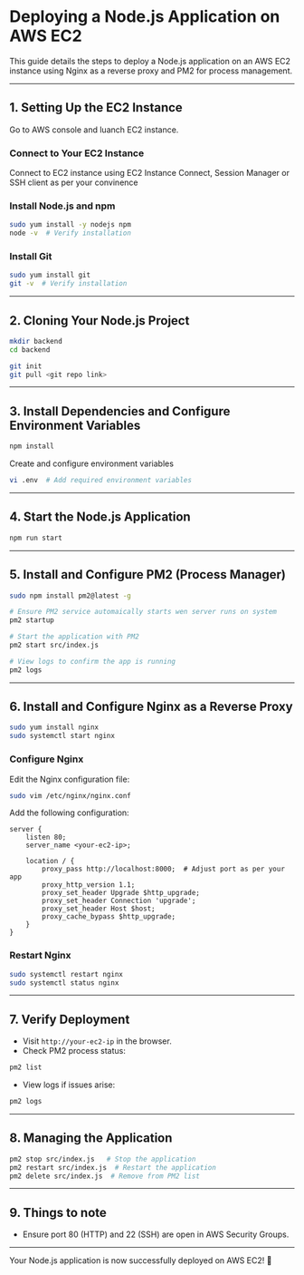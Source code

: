 # Deploying a Node.js Application on AWS EC2

This guide details the steps to deploy a Node.js application on an AWS EC2 instance using Nginx as a reverse proxy and PM2 for process management.

---

## 1. Setting Up the EC2 Instance
Go to AWS console and luanch EC2 instance.

### Connect to Your EC2 Instance
Connect to EC2 instance using EC2 Instance Connect, Session Manager or SSH client as per your convinence

### Install Node.js and npm
```sh
sudo yum install -y nodejs npm
node -v  # Verify installation
```

### Install Git
```sh
sudo yum install git
git -v  # Verify installation
```

---

## 2. Cloning Your Node.js Project
```sh
mkdir backend
cd backend

git init
git pull <git repo link>
```

---

## 3. Install Dependencies and Configure Environment Variables
```sh
npm install
```
Create and configure environment variables
```sh
vi .env  # Add required environment variables
```

---

## 4. Start the Node.js Application
```sh
npm run start
```

---

## 5. Install and Configure PM2 (Process Manager)
```sh
sudo npm install pm2@latest -g

# Ensure PM2 service automaically starts wen server runs on system
pm2 startup

# Start the application with PM2
pm2 start src/index.js

# View logs to confirm the app is running
pm2 logs

```

---

## 6. Install and Configure Nginx as a Reverse Proxy
```sh
sudo yum install nginx
sudo systemctl start nginx
```

### Configure Nginx
Edit the Nginx configuration file:
```sh
sudo vim /etc/nginx/nginx.conf
```
Add the following configuration:
```
server {
    listen 80;
    server_name <your-ec2-ip>;

    location / {
        proxy_pass http://localhost:8000;  # Adjust port as per your app
        proxy_http_version 1.1;
        proxy_set_header Upgrade $http_upgrade;
        proxy_set_header Connection 'upgrade';
        proxy_set_header Host $host;
        proxy_cache_bypass $http_upgrade;
    }
}
```

### Restart Nginx
```sh
sudo systemctl restart nginx
sudo systemctl status nginx
```

---

## 7. Verify Deployment
- Visit `http://your-ec2-ip` in the browser.
- Check PM2 process status:
```sh
pm2 list
```
- View logs if issues arise:
```sh
pm2 logs
```

---

## 8. Managing the Application
```sh
pm2 stop src/index.js   # Stop the application
pm2 restart src/index.js  # Restart the application
pm2 delete src/index.js  # Remove from PM2 list
```

---

## 9. Things to note
- Ensure port 80 (HTTP) and 22 (SSH) are open in AWS Security Groups.

---

Your Node.js application is now successfully deployed on AWS EC2! 🚀

